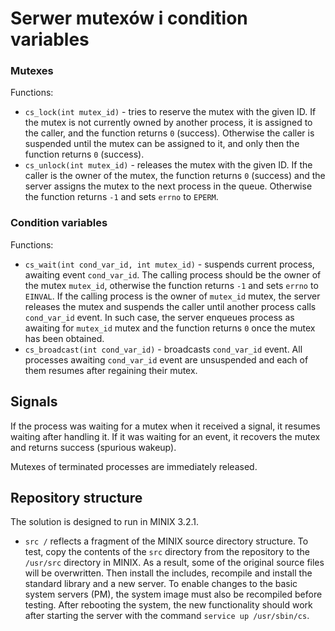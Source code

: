 # Serwer mutexów i condition variables

### Mutexes
Functions:
* `cs_lock(int mutex_id)` - tries to reserve the mutex with the given ID. 
If the mutex is not currently owned by another process, it is assigned to the caller, and the function returns `0` (success).
Otherwise the caller is suspended until the mutex can be assigned to it, and only then the function returns `0` (success).
* `cs_unlock(int mutex_id)` - releases the mutex with the given ID.
If the caller is the owner of the mutex, the function returns `0` (success) and the server assigns the mutex to the next process in the queue. 
Otherwise the function returns `-1` and sets `errno` to `EPERM`.

### Condition variables
Functions:
* `cs_wait(int cond_var_id, int mutex_id)` - suspends current process, awaiting event `cond_var_id`.
The calling process should be the owner of the mutex `mutex_id`, otherwise the function returns `-1` and sets `errno` to `EINVAL`.
If the calling process is the owner of `mutex_id` mutex, the server releases the mutex and suspends the caller until another process calls `cond_var_id` event. In such case, the server enqueues process as awaiting for `mutex_id` mutex and the function returns `0` once the mutex has been obtained.
*	`cs_broadcast(int cond_var_id)` - broadcasts `cond_var_id` event. All processes awaiting `cond_var_id` event are unsuspended and each of them resumes after regaining their mutex.

## Signals
If the process was waiting for a mutex when it received a signal, it resumes waiting after handling it.
If it was waiting for an event, it recovers the mutex and returns success (spurious wakeup).

Mutexes of terminated processes are immediately released.

## Repository structure
The solution is designed to run in MINIX 3.2.1.
- `src /` reflects a fragment of the MINIX source directory structure.
To test, copy the contents of the `src` directory from the repository to the` /usr/src` directory in MINIX.
As a result, some of the original source files will be overwritten.
Then install the includes, recompile and install the standard library and a new server.
To enable changes to the basic system servers (PM), the system image must also be recompiled before testing.
After rebooting the system, the new functionality should work after starting the server with the command `service up /usr/sbin/cs`.

